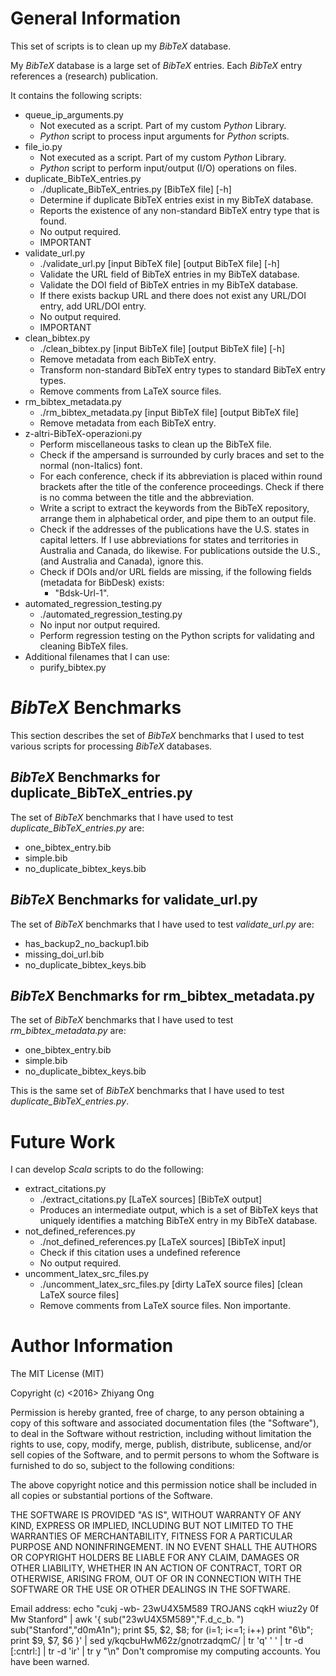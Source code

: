 #	General Information

This set of scripts is to clean up my *BibTeX* database.

My *BibTeX* database is a large set of *BibTeX* entries.
	Each *BibTeX* entry references a (research) publication.

It contains the following scripts:
+ queue_ip_arguments.py
	- Not executed as a script. Part of my custom *Python* Library.
	- *Python* script to process input arguments for *Python* scripts.
+ file_io.py
	- Not executed as a script. Part of my custom *Python* Library.
	- *Python* script to perform input/output (I/O) operations on files. 
+ duplicate_BibTeX_entries.py
	- ./duplicate_BibTeX_entries.py [BibTeX file] [-h]
	- Determine if duplicate BibTeX entries exist in my BibTeX
		database.
	- Reports the existence of any non-standard BibTeX entry type
		that is found.
	- No output required.
	- IMPORTANT
+ validate_url.py
	- ./validate_url.py [input BibTeX file] [output BibTeX file] [-h]
	- Validate the URL field of BibTeX entries in my BibTeX database.
	- Validate the DOI field of BibTeX entries in my BibTeX database.
	- If there exists backup URL and there does not exist any URL/DOI
		entry, add URL/DOI entry.
	- No output required.
	- IMPORTANT
+ clean_bibtex.py
	- ./clean_bibtex.py [input BibTeX file] [output BibTeX file] [-h]
	- Remove metadata from each BibTeX entry.
	- Transform non-standard BibTeX entry types to standard BibTeX
		entry types.
	- Remove comments from LaTeX source files.
+ rm_bibtex_metadata.py
	- ./rm_bibtex_metadata.py [input BibTeX file] [output BibTeX file]
	- Remove metadata from each BibTeX entry.
+ z-altri-BibTeX-operazioni.py
	- Perform miscellaneous tasks to clean up the BibTeX file.
	- Check if the ampersand is surrounded by curly braces and set
		to the normal (non-Italics) font.
	- For each conference, check if its abbreviation is placed within
		round brackets after the title of the conference proceedings.
	  Check if there is no comma between the title and the
		abbreviation.
	- Write a script to extract the keywords from the BibTeX
		repository, arrange them in alphabetical order, and pipe them
		to an output file.
	- Check if the addresses of the publications have the U.S. states
		in capital letters.
		If I use abbreviations for states and territories in Australia
		and Canada, do likewise.
		For publications outside the U.S., (and Australia and Canada),
		ignore this.
	- Check if DOIs and/or URL fields are missing, if the following
		fields (metadata for BibDesk) exists:
		- "Bdsk-Url-1". 
+ automated_regression_testing.py
	- ./automated_regression_testing.py
	- No input nor output required.
	- Perform regression testing on the Python scripts for validating
		and cleaning BibTeX files.
+ Additional filenames that I can use:
	- purify_bibtex.py








#	*BibTeX* Benchmarks

This section describes the set of *BibTeX* benchmarks that I used to
	test various scripts for processing *BibTeX* databases. 

##	*BibTeX* Benchmarks for duplicate_BibTeX_entries.py

The set of *BibTeX* benchmarks that I have used to test
	*duplicate_BibTeX_entries.py* are:
+ one_bibtex_entry.bib
+ simple.bib
+ no_duplicate_bibtex_keys.bib


##	*BibTeX* Benchmarks for validate_url.py

The set of *BibTeX* benchmarks that I have used to test
	*validate_url.py* are:
+ has_backup2_no_backup1.bib
+ missing_doi_url.bib
+ no_duplicate_bibtex_keys.bib


##	*BibTeX* Benchmarks for rm_bibtex_metadata.py

The set of *BibTeX* benchmarks that I have used to test
	*rm_bibtex_metadata.py* are:
+ one_bibtex_entry.bib
+ simple.bib
+ no_duplicate_bibtex_keys.bib

This is the same set of *BibTeX* benchmarks that I have used to test
	*duplicate_BibTeX_entries.py*.










#	Future Work

I can develop *Scala* scripts to do the following:
+ extract_citations.py
	- ./extract_citations.py [LaTeX sources] [BibTeX output]
	- Produces an intermediate output, which is a set of BibTeX keys
		that uniquely identifies a matching BibTeX entry in my BibTeX
		database.
+ not_defined_references.py
	- ./not_defined_references.py  [LaTeX sources] [BibTeX input]
	- Check if this citation uses a undefined reference
	- No output required.
+ uncomment_latex_src_files.py
	- ./uncomment_latex_src_files.py [dirty LaTeX source files] [clean LaTeX source files]
	- Remove comments from LaTeX source files. Non importante.







#	Author Information

The MIT License (MIT)

Copyright (c) <2016> Zhiyang Ong

Permission is hereby granted, free of charge, to any person obtaining a copy of this software and associated documentation files (the "Software"), to deal in the Software without restriction, including without limitation the rights to use, copy, modify, merge, publish, distribute, sublicense, and/or sell copies of the Software, and to permit persons to whom the Software is furnished to do so, subject to the following conditions:

The above copyright notice and this permission notice shall be included in all copies or substantial portions of the Software.

THE SOFTWARE IS PROVIDED "AS IS", WITHOUT WARRANTY OF ANY KIND, EXPRESS OR IMPLIED, INCLUDING BUT NOT LIMITED TO THE WARRANTIES OF MERCHANTABILITY, FITNESS FOR A PARTICULAR PURPOSE AND NONINFRINGEMENT. IN NO EVENT SHALL THE AUTHORS OR COPYRIGHT HOLDERS BE LIABLE FOR ANY CLAIM, DAMAGES OR OTHER LIABILITY, WHETHER IN AN ACTION OF CONTRACT, TORT OR OTHERWISE, ARISING FROM, OUT OF OR IN CONNECTION WITH THE SOFTWARE OR THE USE OR OTHER DEALINGS IN THE SOFTWARE.

Email address: echo "cukj -wb- 23wU4X5M589 TROJANS cqkH wiuz2y 0f Mw Stanford" | awk '{ sub("23wU4X5M589","F.d_c_b. ") sub("Stanford","d0mA1n"); print $5, $2, $8; for (i=1; i<=1; i++) print "6\b"; print $9, $7, $6 }' | sed y/kqcbuHwM62z/gnotrzadqmC/ | tr 'q' ' ' | tr -d [:cntrl:] | tr -d 'ir' | tr y "\n"		Don't compromise my computing accounts. You have been warned.


